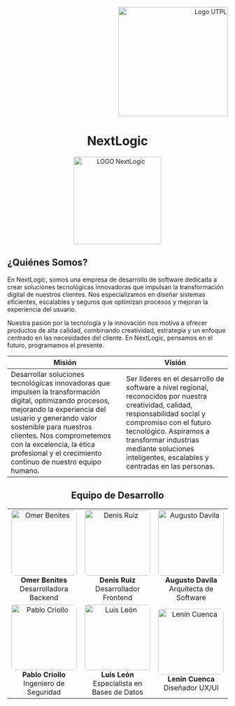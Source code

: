 <p align="right">
  <img src="https://i.postimg.cc/13qQdqZs/utpllogo.png" alt="Logo UTPL" width="250"/>
</p>

<h1 align="center"> NextLogic </center></h1>

<p align="center">
  <img width="200" alt="LOGO NextLogic" src="https://github.com/user-attachments/assets/86071dfe-2cb0-45e6-acb9-3e5f78afd156" />
</p>

## ¿Quiénes Somos?
En NextLogic, somos una empresa de desarrollo de software dedicada a crear soluciones tecnológicas innovadoras que impulsan la transformación digital de nuestros clientes. Nos especializamos en diseñar sistemas eficientes, escalables y seguros que optimizan procesos y mejoran la experiencia del usuario.

Nuestra pasión por la tecnología y la innovación nos motiva a ofrecer productos de alta calidad, combinando creatividad, estrategia y un enfoque centrado en las necesidades del cliente. En NextLogic, pensamos en el futuro, programamos el presente.

| **Misión** | **Visión** |
|--------------|---------------|
| Desarrollar soluciones tecnológicas innovadoras que impulsen la transformación digital, optimizando procesos, mejorando la experiencia del usuario y generando valor sostenible para nuestros clientes. Nos comprometemos con la excelencia, la ética profesional y el crecimiento continuo de nuestro equipo humano. | Ser líderes en el desarrollo de software a nivel regional, reconocidos por nuestra creatividad, calidad, responsabilidad social y compromiso con el futuro tecnológico. Aspiramos a transformar industrias mediante soluciones inteligentes, escalables y centradas en las personas. |


<div align="center">

<h2 align="center">Equipo de Desarrollo</h2>

<table>
  <tr>
    <td align="center">
      <img src="https://github.com/user-attachments/assets/f900e6c8-191f-483e-8036-f7967be918ae" width="150" height="150" style="object-fit: cover; border-radius: 8px;" alt="Omer Benites" /><br/>
      <strong>Omer Benites</strong><br/>
      Desarrolladora Backend
    </td>
    <td align="center">
      <img src="https://github.com/user-attachments/assets/97f979b8-b775-4b17-abfb-6fbe616b1ff3" width="150" height="150" style="object-fit: cover; border-radius: 8px;" alt="Denis Ruiz" /><br/>
      <strong>Denis Ruiz</strong><br/>
      Desarrollador Frontend
    </td>
    <td align="center">
      <img src="https://github.com/user-attachments/assets/14e12627-699f-4dcb-badb-538b9e8066b3" width="150" height="150" style="object-fit: cover; border-radius: 8px;" alt="Augusto Davila" /><br/>
      <strong>Augusto Davila</strong><br/>
      Arquitecta de Software
    </td>
  </tr>
  <tr>
    <td align="center">
      <img src="https://github.com/user-attachments/assets/b773eaf6-e56b-49dd-9fb3-9a2c47ba7229" width="150" height="150" style="object-fit: cover; border-radius: 8px;" alt="Pablo Criollo" /><br/>
      <strong>Pablo Criollo</strong><br/>
      Ingeniero de Seguridad
    </td>
    <td align="center">
      <img src="https://github.com/user-attachments/assets/ce215da9-aa6c-4c98-bacb-67dfe70d0109" width="150" height="150" style="object-fit: cover; border-radius: 8px;" alt="Luis León" /><br/>
      <strong>Luis León</strong><br/>
      Especialista en Bases de Datos
    </td>
    <td align="center">
      <img src="https://github.com/user-attachments/assets/30e5aed0-cb2a-48fb-ab45-48fa24ededaa" width="150" height="150" style="object-fit: cover; border-radius: 8px;" alt="Lenin Cuenca" /><br/>
      <strong>Lenin Cuenca</strong><br/>
      Diseñador UX/UI
    </td>
  </tr>
</table>


</div>

